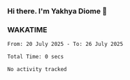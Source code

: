### Hi there. I'm Yakhya Diome 👋

### WAKATIME
<!--START_SECTION:waka-->

```txt
From: 20 July 2025 - To: 26 July 2025

Total Time: 0 secs

No activity tracked
```

<!--END_SECTION:waka-->
